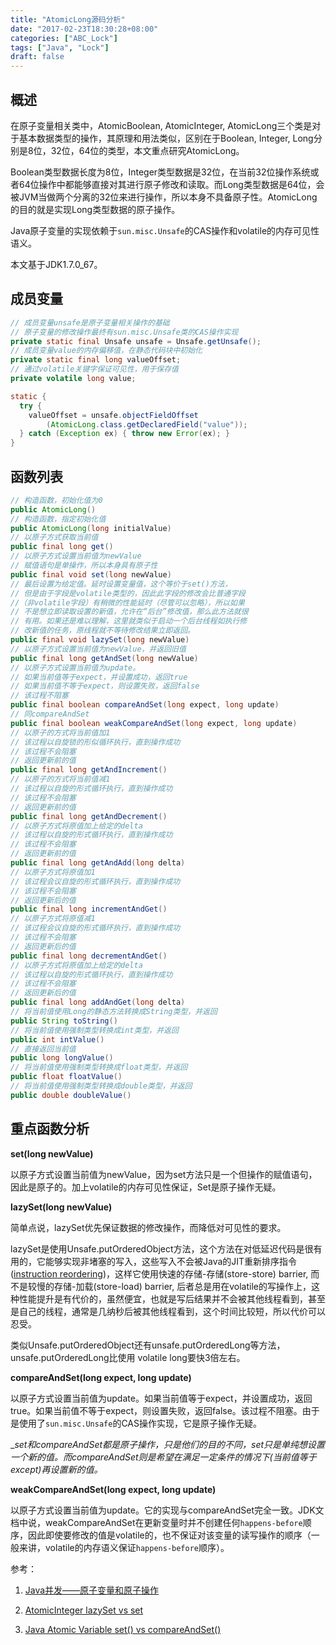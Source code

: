 ```yaml
---
title: "AtomicLong源码分析"
date: "2017-02-23T18:30:28+08:00"
categories: ["ABC_Lock"]
tags: ["Java", "Lock"]
draft: false
---
```


## 概述

在原子变量相关类中，AtomicBoolean, AtomicInteger, AtomicLong三个类是对于基本数据类型的操作，其原理和用法类似，区别在于Boolean, Integer, Long分别是8位，32位，64位的类型，本文重点研究AtomicLong。



Boolean类型数据长度为8位，Integer类型数据是32位，在当前32位操作系统或者64位操作中都能够直接对其进行原子修改和读取。而Long类型数据是64位，会被JVM当做两个分离的32位来进行操作，所以本身不具备原子性。AtomicLong的目的就是实现Long类型数据的原子操作。



Java原子变量的实现依赖于`sun.misc.Unsafe`的CAS操作和volatile的内存可见性语义。



本文基于JDK1.7.0_67。



## 成员变量

```java
// 成员变量unsafe是原子变量相关操作的基础
// 原子变量的修改操作最终有sun.misc.Unsafe类的CAS操作实现
private static final Unsafe unsafe = Unsafe.getUnsafe();
// 成员变量value的内存偏移值，在静态代码块中初始化
private static final long valueOffset;
// 通过volatile关键字保证可见性，用于保存值
private volatile long value;

static {
  try {
    valueOffset = unsafe.objectFieldOffset
      	(AtomicLong.class.getDeclaredField("value"));
  } catch (Exception ex) { throw new Error(ex); }
}
```



## 函数列表

```java
// 构造函数，初始化值为0
public AtomicLong()
// 构造函数，指定初始化值
public AtomicLong(long initialValue)
// 以原子方式获取当前值
public final long get()
// 以原子方式设置当前值为newValue
// 赋值语句是单操作，所以本身具有原子性
public final void set(long newValue)
// 最后设置为给定值。延时设置变量值，这个等价于set()方法，
// 但是由于字段是volatile类型的，因此此字段的修改会比普通字段
//（非volatile字段）有稍微的性能延时（尽管可以忽略），所以如果
// 不是想立即读取设置的新值，允许在“后台”修改值，那么此方法就很
// 有用。如果还是难以理解，这里就类似于启动一个后台线程如执行修
// 改新值的任务，原线程就不等待修改结果立即返回。
public final void lazySet(long newValue)
// 以原子方式设置当前值为newValue，并返回旧值
public final long getAndSet(long newValue)
// 以原子方式设置当前值为update。
// 如果当前值等于expect，并设置成功，返回true
// 如果当前值不等于expect，则设置失败，返回false
// 该过程不阻塞
public final boolean compareAndSet(long expect, long update)
// 同compareAndSet
public final boolean weakCompareAndSet(long expect, long update)
// 以原子的方式将当前值加1
// 该过程以自旋锁的形似循环执行，直到操作成功
// 该过程不会阻塞
// 返回更新前的值
public final long getAndIncrement()
// 以原子的方式将当前值减1
// 该过程以自旋的形式循环执行，直到操作成功
// 该过程不会阻塞
// 返回更新前的值
public final long getAndDecrement()
// 以原子方式将原值加上给定的delta
// 该过程以自旋的形式循环执行，直到操作成功
// 该过程不会阻塞
// 返回更新前的值
public final long getAndAdd(long delta)
// 以原子方式将原值加1
// 该过程会议自旋的形式循环执行，直到操作成功
// 该过程不会阻塞
// 返回更新后的值
public final long incrementAndGet()
// 以原子方式将原值减1
// 该过程会议自旋的形式循环执行，直到操作成功
// 该过程不会阻塞
// 返回更新后的值
public final long decrementAndGet()
// 以原子方式将原值加上给定的delta
// 该过程以自旋的形式循环执行，直到操作成功
// 该过程不会阻塞
// 返回更新后的值
public final long addAndGet(long delta)
// 将当前值使用Long的静态方法转换成String类型，并返回
public String toString()
// 将当前值使用强制类型转换成int类型，并返回
public int intValue()
// 直接返回当前值
public long longValue()
// 将当前值使用强制类型转换成float类型，并返回
public float floatValue()
// 将当前值使用强制类型转换成double类型，并返回
public double doubleValue()
```



## 重点函数分析

**set(long newValue)**

以原子方式设置当前值为newValue，因为set方法只是一个但操作的赋值语句，因此是原子的。加上volatile的内存可见性保证，Set是原子操作无疑。



**lazySet(long newValue)**

简单点说，lazySet优先保证数据的修改操作，而降低对可见性的要求。

lazySet是使用Unsafe.putOrderedObject方法，这个方法在对低延迟代码是很有用的，它能够实现非堵塞的写入，这些写入不会被Java的JIT重新排序指令([instruction reordering](http://stackoverflow.com/questions/14321212/java-instruction-reordering-cache-in-threads))，这样它使用快速的存储-存储(store-store) barrier, 而不是较慢的存储-加载(store-load) barrier, 后者总是用在volatile的写操作上，这种性能提升是有代价的，虽然便宜，也就是写后结果并不会被其他线程看到，甚至是自己的线程，通常是几纳秒后被其他线程看到，这个时间比较短，所以代价可以忍受。

类似Unsafe.putOrderedObject还有unsafe.putOrderedLong等方法，unsafe.putOrderedLong比使用 volatile long要快3倍左右。



**compareAndSet(long expect, long update)**

以原子方式设置当前值为update。如果当前值等于expect，并设置成功，返回true。如果当前值不等于expect，则设置失败，返回false。该过程不阻塞。由于是使用了`sun.misc.Unsafe`的CAS操作实现，它是原子操作无疑。

__set和compareAndSet都是原子操作，只是他们的目的不同，set只是单纯想设置一个新的值。而compareAndSet则是希望在满足一定条件的情况下(当前值等于except)再设置新的值。_



**weakCompareAndSet(long expect, long update)**

以原子方式设置当前值为update。它的实现与compareAndSet完全一致。JDK文档中说，weakCompareAndSet在更新变量时并不创建任何`happens-before`顺序，因此即使要修改的值是volatile的，也不保证对该变量的读写操作的顺序（一般来讲，volatile的内存语义保证`happens-before`顺序）。



参考：

1. [Java并发——原子变量和原子操作](http://www.cnblogs.com/timlearn/p/4127616.html)


2. [AtomicInteger lazySet vs set](https://stackoverflow.com/questions/1468007/atomicinteger-lazyset-vs-set)
3. [Java Atomic Variable set() vs compareAndSet()](https://stackoverflow.com/questions/19238594/java-atomic-variable-set-vs-compareandset)


